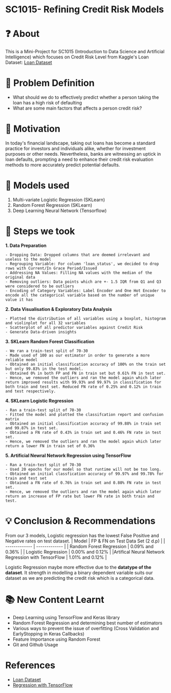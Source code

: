 # SC1015- Refining Credit Risk Models

# ❓ About
This is a Mini-Project for SC1015 (Introduction to Data Science and Artificial Intelligence) which focuses on Credit Risk Level from Kaggle's Loan Dataset: [Loan Dataset](https://www.kaggle.com/datasets/somyaagarwal69/loan-data-2015/data)

# 🔎 Problem Definition
* What should we do to effectively predict whether a person taking the loan has a high risk of defaulting
* What are some main factors that affects a person credit risk?

# 💪 Motivation 
In today's financial landscape, taking out loans has become a standard practice for investors and individuals alike, whether for investment purposes or other needs. Nevertheless, banks are witnessing an uptick in loan defaults, prompting a need to enhance their credit risk evaluation methods to more accurately predict potential defaults.

# 🚀 Models used
1. Multi-variate Logistic Regression (SKLearn)
2. Random Forest Regression (SKLearn)
3. Deep Learning Neural Network (Tensorflow)

# 🚶 Steps we took
**1. Data Preparation** <br>
<pre><code>- Dropping Data: Dropped columns that are deemed irrelevant and useless to the model
- Regrouping Variable: For column 'loan_status', we decided to drop rows with Current/In Grace Period/Issued
- Addressing NA Values: Filling NA values with the median of the original data
- Removing outliers: Data points which are +- 1.5 IQR from Q1 and Q3 were considered to be outliers
- Encoding of Category Variables: Label Encoder and One Hot Encoder to encode all the categorical variable based on the number of unique value it has</code></pre>

**2. Data Visualisation & Exploratory Data Analysis** <br>
<pre><code>- Plotted the distribution of all variables using a boxplot, histogram and violinplot for all 32 variables
- Scatterplot of all predictor variables against Credit Risk
- Generate Data-driven insights
</code></pre>

**3. SKLearn Random Forest Classification** <br>
<pre><code>- We ran a train-test split of 70-30 
- Made used of 100 as our estimator in order to generate a more reliable model
- Obtained an initial classification accuracy of 100% on the train set but only 99.83% in the test model.
- Obtained 0% in both FP and FN in train set but 0.61% FN in test set.
- Hence, we removed the outliers and ran the model again which later return improved results with 99.93% and 99.97% in classification for both train and test set. Reduced FN rate of 0.25% and 0.12% in train and test respectively.
</code></pre>

**4. SKLearn Logistic Regression** <br>
<pre><code>- Ran a train-test split of 70-30
- Fitted the model and plotted the classifcation report and confusion matrix
- Obtained an initial classification accuracy of 99.88% in train set and 99.87% in test set.
- Obtained a FN rate of 0.43% in train set and 0.46% FN rate in test set.
- Hence, we removed the outliers and ran the model again which later return a lower FN in train set of 0.36%  
</code></pre>

**5. Artificial Newral Network Regression using TensorFlow** <br>
<pre><code>- Ran a train-test split of 70-30
- Used 20 epochs for our model so that runtime will not be too long.
- Obtained an initial classfication accuracy of 99.97% and 99.78% for train and test set
- Obtained a FN rate of 0.76% in train set and 0.80% FN rate in test set.
- Hence, we removed the outliers and ran the model again which later return an increase of FP rate but lower FN rate in both train and test.
</code></pre>

# 💡 Conclusion & Recommendations
From our 3 models, Logistic regression has the lowest False Positive and Negative rates on test dataset.
| Model  | FP & FN on Test Data Set (2 d.p) |
| ------------- | ------------- |
| Random Forest Regression   | 0.09% and 0.36% |
| Logistic Regression   | 0.00% and 0.12% |
|Artifical Neural Network Regression with TensorFlow | 1.01% and 0.12% |

Logistic Regression maybe more effective due to the <b>datatype of the dataset</b>. It strength in modelling a binary dependent variable suits our dataset as we are predicting the credit risk which is a categorical data. 


# 📚 New Content Learnt
* Deep Learning using TensorFlow and Keras library
* Random Forest Regression and determining best number of estimators
* Various ways to prevent the issue of overfitting (Cross Validation and EarlyStopping in Keras Callbacks)
* Feature Importance using Random Forest
* Git and Github Usage

# References
*  [Loan Dataset](https://www.kaggle.com/datasets/somyaagarwal69/loan-data-2015/data) <br>
* [Regression with TensorFlow](https://www.tensorflow.org/tutorials/keras/regression)
